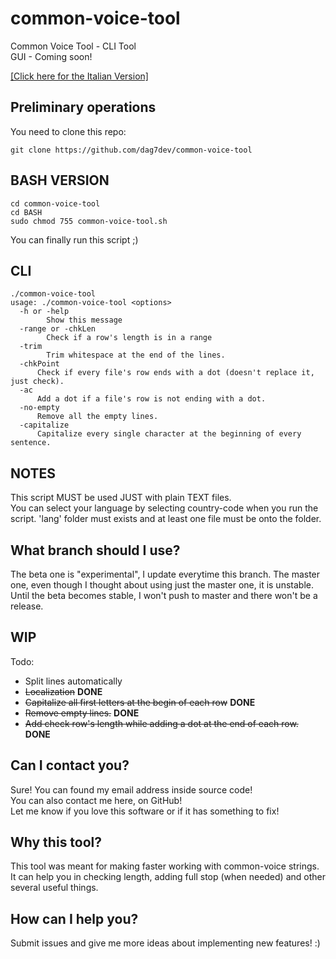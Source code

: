 # common-voice-tool
Common Voice Tool - CLI Tool <br>
GUI - Coming soon!<br>

[[Click here for the Italian Version]](LEGGIMI.MD)

## Preliminary operations

You need to clone this repo:

```
git clone https://github.com/dag7dev/common-voice-tool
```

## BASH VERSION

```
cd common-voice-tool
cd BASH
sudo chmod 755 common-voice-tool.sh
```

You can finally run this script ;)

## CLI

```
./common-voice-tool
usage: ./common-voice-tool <options>
  -h or -help
    	Show this message
  -range or -chkLen
    	Check if a row's length is in a range
  -trim
    	Trim whitespace at the end of the lines.
  -chkPoint
      Check if every file's row ends with a dot (doesn't replace it, just check).
  -ac
      Add a dot if a file's row is not ending with a dot.
  -no-empty
      Remove all the empty lines.
  -capitalize
      Capitalize every single character at the beginning of every sentence.
```
## NOTES
This script MUST be used JUST with plain TEXT files.<br>
You can select your language by selecting country-code when you run the script.
'lang' folder must exists and at least one file must be onto the folder.

## What branch should I use?
The beta one is "experimental", I update everytime this branch.
The master one, even though I thought about using just the master one, it is unstable.
Until the beta becomes stable, I won't push to master and there won't be a release.

## WIP

Todo:
- Split lines automatically
- ~~Localization~~ **DONE**
- ~~Capitalize all first letters at the begin of each row~~ **DONE**
- ~~Remove empty lines.~~ **DONE**
- ~~Add check row's length while adding a dot at the end of each row.~~ **DONE**

## Can I contact you?
Sure! You can found my email address inside source code!<br>
You can also contact me here, on GitHub!<br>
Let me know if you love this software or if it has something to fix!<br>

## Why this tool?
This tool was meant for making faster working with common-voice strings.<br>
It can help you in checking length, adding full stop (when needed) and other several useful things.<br>

## How can I help you?
Submit issues and give me more ideas about implementing new features! :) <br>
